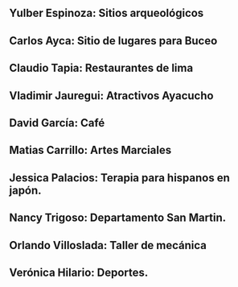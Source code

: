 ## Yulber Espinoza: Sitios arqueológicos
## Carlos Ayca: Sitio de lugares para Buceo
## Claudio Tapia: Restaurantes de lima
## Vladimir Jauregui: Atractivos Ayacucho
## David García: Café
## Matias Carrillo: Artes Marciales
## Jessica Palacios: Terapia para hispanos en japón.
## Nancy Trigoso: Departamento San Martin.
## Orlando Villoslada: Taller de mecánica
## Verónica Hilario: Deportes.

